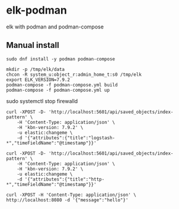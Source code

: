# elk-podman

elk with podman and podman-compose

## Manual install

```
sudo dnf install -y podman podman-compose
```

```
mkdir -p /tmp/elk/data
chcon -R system_u:object_r:admin_home_t:s0 /tmp/elk
export ELK_VERSION=7.9.2
podman-compose -f podman-compose.yml build
podman-compose -f podman-compose.yml up
```

sudo systemctl stop firewalld

```
curl -XPOST -D- 'http://localhost:5601/api/saved_objects/index-pattern' \
    -H 'Content-Type: application/json' \
    -H 'kbn-version: 7.9.2' \
    -u elastic:changeme \
    -d '{"attributes":{"title":"logstash-*","timeFieldName":"@timestamp"}}'
```

```
curl -XPOST -D- 'http://localhost:5601/api/saved_objects/index-pattern' \
    -H 'Content-Type: application/json' \
    -H 'kbn-version: 7.9.2' \
    -u elastic:changeme \
    -d '{"attributes":{"title":"http-*","timeFieldName":"@timestamp"}}'
```

```
curl -XPOST -H 'Content-Type: application/json' \
http://localhost:8080 -d '{"message":"hello"}'
```
